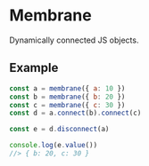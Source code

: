# Membrane

Dynamically connected JS objects.

## Example

```javascript
const a = membrane({ a: 10 })
const b = membrane({ b: 20 })
const c = membrane({ c: 30 })
const d = a.connect(b).connect(c)

const e = d.disconnect(a)

console.log(e.value())
//> { b: 20, c: 30 }
```
